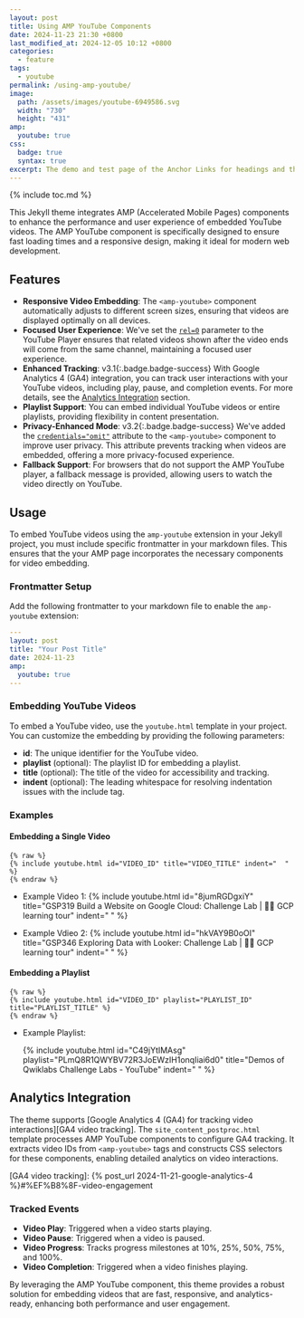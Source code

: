 ```yaml
---
layout: post
title: Using AMP YouTube Components
date: 2024-11-23 21:30 +0800
last_modified_at: 2024-12-05 10:12 +0800
categories:
  - feature
tags:
  - youtube
permalink: /using-amp-youtube/
image:
  path: /assets/images/youtube-6949586.svg
  width: "730"
  height: "431"
amp:
  youtube: true
css:
  badge: true
  syntax: true
excerpt: The demo and test page of the Anchor Links for headings and the Link Modifier on various Markdown styles.
---
```


{% include toc.md %}

This Jekyll theme integrates AMP (Accelerated Mobile Pages) components to enhance the performance and user experience of embedded YouTube videos. The AMP YouTube component is specifically designed to ensure fast loading times and a responsive design, making it ideal for modern web development.

## Features

- **Responsive Video Embedding**: The `<amp-youtube>` component automatically adjusts to different screen sizes, ensuring that videos are displayed optimally on all devices.
- **Focused User Experience**: We've set the [`rel=0`][rel=0] parameter to the YouTube Player ensures that related videos shown after the video ends will come from the same channel, maintaining a focused user experience.
- **Enhanced Tracking**: <span>v3.1</span>{:.badge.badge-success} With Google Analytics 4 (GA4) integration, you can track user interactions with your YouTube videos, including play, pause, and completion events. For more details, see the [Analytics Integration](#analytics-integration) section.
- **Playlist Support**: You can embed individual YouTube videos or entire playlists, providing flexibility in content presentation.
- **Privacy-Enhanced Mode**: <span>v3.2</span>{:.badge.badge-success} We've added the [`credentials="omit"`][credentials=omit] attribute to the `<amp-youtube>` component to improve user privacy. This attribute prevents tracking when videos are embedded, offering a more privacy-focused experience.
- **Fallback Support**: For browsers that do not support the AMP YouTube player, a fallback message is provided, allowing users to watch the video directly on YouTube.

[credentials=omit]: https://amp.dev/documentation/components/amp-youtube#credentials-(optional)
[rel=0]: https://developers.google.com/youtube/player_parameters#rel

## Usage

To embed YouTube videos using the `amp-youtube` extension in your Jekyll project, you must include specific frontmatter in your markdown files. This ensures that the your AMP page incorporates the necessary components for video embedding.

### Frontmatter Setup

Add the following frontmatter to your markdown file to enable the `amp-youtube` extension:

```yaml
---
layout: post
title: "Your Post Title"
date: 2024-11-23
amp:
  youtube: true
---
```

### Embedding YouTube Videos

To embed a YouTube video, use the `youtube.html` template in your project. You can customize the embedding by providing the following parameters:

- **id**: The unique identifier for the YouTube video.
- **playlist** (optional): The playlist ID for embedding a playlist.
- **title** (optional): The title of the video for accessibility and tracking.
- **indent** (optional): The leading whitespace for resolving indentation issues with the include tag.

### Examples

#### Embedding a Single Video

```liquid
{% raw %}
{% include youtube.html id="VIDEO_ID" title="VIDEO_TITLE" indent="  " %}
{% endraw %}
```

- Example Video 1:
  {% include youtube.html id="8jumRGDgxiY" title="GSP319 Build a Website on Google Cloud: Challenge Lab | 🐱‍🏍 GCP learning tour" indent="  " %}

- Example Vdieo 2:
  {% include youtube.html id="hkVAY9B0oOI" title="GSP346 Exploring Data with Looker: Challenge Lab | 🐱‍🏍 GCP learning tour" indent="  " %}

#### Embedding a Playlist  

```liquid
{% raw %}
{% include youtube.html id="VIDEO_ID" playlist="PLAYLIST_ID" title="PLAYLIST_TITLE" %}
{% endraw %}
```

- Example Playlist:

  {% include youtube.html id="C49jYtIMAsg" playlist="PLmQ8R1QWYBV72R3JoEWzIH1onqIiai6d0" title="Demos of Qwiklabs Challenge Labs - YouTube" indent="  " %}

## Analytics Integration

The theme supports [Google Analytics 4 (GA4) for tracking video interactions][GA4 video tracking]. The `site_content_postproc.html` template processes AMP YouTube components to configure GA4 tracking. It extracts video IDs from `<amp-youtube>` tags and constructs CSS selectors for these components, enabling detailed analytics on video interactions.

[GA4 video tracking]: {% post_url 2024-11-21-google-analytics-4 %}#%EF%B8%8F-video-engagement

### Tracked Events

- **Video Play**: Triggered when a video starts playing.
- **Video Pause**: Triggered when a video is paused.
- **Video Progress**: Tracks progress milestones at 10%, 25%, 50%, 75%, and 100%.
- **Video Completion**: Triggered when a video finishes playing.

By leveraging the AMP YouTube component, this theme provides a robust solution for embedding videos that are fast, responsive, and analytics-ready, enhancing both performance and user engagement.
